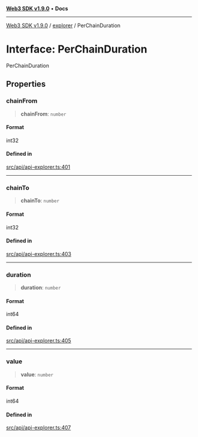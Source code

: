[**Web3 SDK v1.9.0**](../../../README.md) • **Docs**

***

[Web3 SDK v1.9.0](../../../globals.md) / [explorer](../README.md) / PerChainDuration

# Interface: PerChainDuration

PerChainDuration

## Properties

### chainFrom

> **chainFrom**: `number`

#### Format

int32

#### Defined in

[src/api/api-explorer.ts:401](https://github.com/Mystic-Nayy/alephium-web3/blob/c1afd789a197ce5fe21f08c2965942090157c33d/packages/web3/src/api/api-explorer.ts#L401)

***

### chainTo

> **chainTo**: `number`

#### Format

int32

#### Defined in

[src/api/api-explorer.ts:403](https://github.com/Mystic-Nayy/alephium-web3/blob/c1afd789a197ce5fe21f08c2965942090157c33d/packages/web3/src/api/api-explorer.ts#L403)

***

### duration

> **duration**: `number`

#### Format

int64

#### Defined in

[src/api/api-explorer.ts:405](https://github.com/Mystic-Nayy/alephium-web3/blob/c1afd789a197ce5fe21f08c2965942090157c33d/packages/web3/src/api/api-explorer.ts#L405)

***

### value

> **value**: `number`

#### Format

int64

#### Defined in

[src/api/api-explorer.ts:407](https://github.com/Mystic-Nayy/alephium-web3/blob/c1afd789a197ce5fe21f08c2965942090157c33d/packages/web3/src/api/api-explorer.ts#L407)
